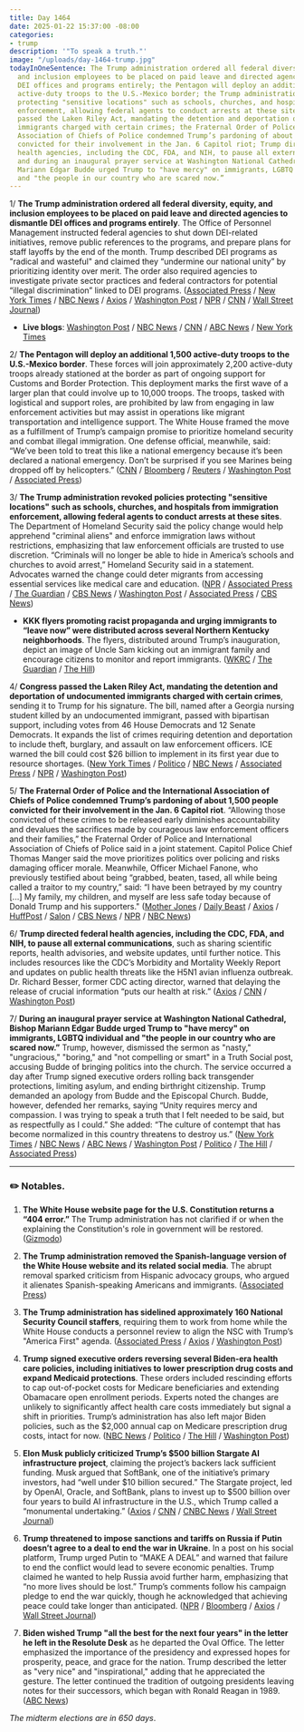 ```yaml
---
title: Day 1464
date: 2025-01-22 15:37:00 -08:00
categories:
- trump
description: '"To speak a truth."'
image: "/uploads/day-1464-trump.jpg"
todayInOneSentence: The Trump administration ordered all federal diversity, equity,
  and inclusion employees to be placed on paid leave and directed agencies to dismantle
  DEI offices and programs entirely; the Pentagon will deploy an additional 1,500
  active-duty troops to the U.S.-Mexico border; the Trump administration revoked policies
  protecting "sensitive locations" such as schools, churches, and hospitals from immigration
  enforcement, allowing federal agents to conduct arrests at these sites; Congress
  passed the Laken Riley Act, mandating the detention and deportation of undocumented
  immigrants charged with certain crimes; the Fraternal Order of Police and the International
  Association of Chiefs of Police condemned Trump’s pardoning of about 1,500 people
  convicted for their involvement in the Jan. 6 Capitol riot; Trump directed federal
  health agencies, including the CDC, FDA, and NIH, to pause all external communications;
  and during an inaugural prayer service at Washington National Cathedral, Bishop
  Mariann Edgar Budde urged Trump to "have mercy" on immigrants, LGBTQ individual
  and "the people in our country who are scared now.”
---
```


1/ **The Trump administration ordered all federal diversity, equity, and inclusion employees to be placed on paid leave and directed agencies to dismantle DEI offices and programs entirely**. The Office of Personnel Management instructed federal agencies to shut down DEI-related initiatives, remove public references to the programs, and prepare plans for staff layoffs by the end of the month. Trump described DEI programs as "radical and wasteful" and claimed they “undermine our national unity” by prioritizing identity over merit. The order also required agencies to investigate private sector practices and federal contractors for potential “illegal discrimination” linked to DEI programs. ([Associated Press](https://apnews.com/article/dei-trump-executive-order-diversity-834a241a60ee92722ef2443b62572540) / [New York Times](https://www.nytimes.com/2025/01/22/us/politics/trump-dei-diversity-officials-orders.html) / [NBC News](https://www.nbcnews.com/politics/white-house/trump-orders-federal-diversity-equity-inclusion-employees-placed-paid-rcna188679) / [Axios](https://www.axios.com/2025/01/22/trump-dei-staff-leave-offices-close) / [Washington Post](https://www.washingtonpost.com/politics/2025/01/22/dei-federal-employees-trump/) / [NPR](https://www.npr.org/2025/01/22/nx-s1-5270081/trump-executive-orders-dei) / [CNN](https://www.cnn.com/2025/01/21/politics/white-house-government-dei-employees-on-leave/index.html) / [Wall Street Journal](https://www.wsj.com/politics/policy/trumps-war-on-dei-freezes-diversity-work-across-federal-government-9a596d29))

* **Live blogs**: [Washington Post](https://www.washingtonpost.com/politics/2025/01/22/trump-presidency-news/) / [NBC News](https://www.nbcnews.com/politics/donald-trump/live-blog/trump-administration-executive-orders-presidential-agenda-live-updates-rcna188605) / [CNN](https://www.cnn.com/politics/live-news/trump-president-executive-actions-01-22-25/index.html) / [ABC News](https://abcnews.go.com/Politics/live-updates/trump-2nd-term-live-updates-executive-action-plans/?id=117934786) / [New York Times](https://www.nytimes.com/live/2025/01/22/us/trump-news)

2/ **The Pentagon will deploy an additional 1,500 active-duty troops to the U.S.-Mexico border**. These forces will join approximately 2,200 active-duty troops already stationed at the border as part of ongoing support for Customs and Border Protection. This deployment marks the first wave of a larger plan that could involve up to 10,000 troops. The troops, tasked with logistical and support roles, are prohibited by law from engaging in law enforcement activities but may assist in operations like migrant transportation and intelligence support. The White House framed the move as a fulfillment of Trump’s campaign promise to prioritize homeland security and combat illegal immigration. One defense official, meanwhile, said: “We’ve been told to treat this like a national emergency because it’s been declared a national emergency. Don’t be surprised if you see Marines being dropped off by helicopters.” ([CNN](https://www.cnn.com/2025/01/22/politics/us-military-troops-southern-border/) / [Bloomberg](https://www.bloomberg.com/en/news/thp/2025-01-22/urgent-pentagon-to-send-up-to-1-500-active-duty-troops-to-help-secure-us-mexico-border-officials-say) / [Reuters](https://www.reuters.com/world/us/us-military-preparing-send-additional-1000-troops-border-official-says-2025-01-22/) / [Washington Post](https://www.washingtonpost.com/politics/2025/01/22/trump-presidency-news/#link-BPWAZ7OYRNFYXDQLOHBCMNO5TA) / [Associated Press](https://apnews.com/live/trump-presidency-day-3-updates))

3/ **The Trump administration revoked policies protecting "sensitive locations" such as schools, churches, and hospitals from immigration enforcement, allowing federal agents to conduct arrests at these sites**. The Department of Homeland Security said the policy change would help apprehend "criminal aliens" and enforce immigration laws without restrictions, emphasizing that law enforcement officials are trusted to use discretion. “Criminals will no longer be able to hide in America’s schools and churches to avoid arrest,” Homeland Security said in a statement. Advocates warned the change could deter migrants from accessing essential services like medical care and education. ([NPR](https://www.npr.org/2025/01/21/nx-s1-5269899/trump-immigration-enforcement-schools-churches) / [Associated Press](https://apnews.com/article/immigration-enforcement-sensitive-locations-trump-ab0d2d2652e9df696f14410ebb52a1fc) / [The Guardian](https://www.theguardian.com/us-news/2025/jan/21/trump-ice-churches-schools-hospitals-sensitive-areas) / [CBS News](https://www.cbsnews.com/news/trump-immigration-ice-arrests-sensitive-locations/) / [Washington Post](https://www.washingtonpost.com/national-security/2025/01/22/justice-immigrantion-memo-sanctuary-cities/) / [Associated Press](https://apnews.com/article/justice-department-immigration-enforcement-f0e3fc616da9746796378d1cd6385b1b) / [CBS News](https://www.cbsnews.com/news/trump-deportations-migrants-border-asylum-hearings/))

* **KKK flyers promoting racist propaganda and urging immigrants to “leave now” were distributed across several Northern Kentucky neighborhoods**. The flyers, distributed around Trump’s inauguration, depict an image of Uncle Sam kicking out an immigrant family and encourage citizens to monitor and report immigrants. ([WKRC](https://local12.com/news/local/very-scary-kkk-flyers-spark-concern-northern-kentucky-neighborhoods-bellevue-fort-mitchell-ft-wright-cincinnati-ku-klux-klan-racist-racism-hate-fearmongering-deportation-immigration-propaganda-naacp-police-investigation) / [The Guardian](https://www.theguardian.com/us-news/2025/jan/22/kkk-immigrants-flyers-kentucky) / [The Hill](https://thehill.com/homenews/state-watch/5100467-kentucky-kkk-trump-immigration-crackdown/))

4/ **Congress passed the Laken Riley Act, mandating the detention and deportation of undocumented immigrants charged with certain crimes**, sending it to Trump for his signature. The bill, named after a Georgia nursing student killed by an undocumented immigrant, passed with bipartisan support, including votes from 46 House Democrats and 12 Senate Democrats. It expands the list of crimes requiring detention and deportation to include theft, burglary, and assault on law enforcement officers. ICE warned the bill could cost $26 billion to implement in its first year due to resource shortages. ([New York Times](https://www.nytimes.com/2025/01/22/us/politics/laken-riley-act.html) / [Politico](https://www.politico.com/live-updates/2025/01/22/congress/laken-riley-act-clears-congress-00200079) / [NBC News](https://www.nbcnews.com/politics/congress/house-passes-laken-riley-act-sending-first-bill-trump-sign-law-rcna188724) / [Associated Press](https://apnews.com/article/congress-immigration-crackdown-laken-riley-act-trump-a3e52af60b6b952f487e4ae03ebfacde) / [NPR](https://www.npr.org/2025/01/22/nx-s1-5253926/congress-laken-riley-act) / [Washington Post](https://www.nytimes.com/2025/01/22/us/politics/laken-riley-act.html))

5/ **The Fraternal Order of Police and the International Association of Chiefs of Police condemned Trump’s pardoning of about 1,500 people convicted for their involvement in the Jan. 6 Capitol riot**. “Allowing those convicted of these crimes to be released early diminishes accountability and devalues the sacrifices made by courageous law enforcement officers and their families,” the Fraternal Order of Police and International Association of Chiefs of Police said in a joint statement. Capitol Police Chief Thomas Manger said the move prioritizes politics over policing and risks damaging officer morale. Meanwhile, Officer Michael Fanone, who previously testified about being “grabbed, beaten, tased, all while being called a traitor to my country,” said: “I have been betrayed by my country [...] My family, my children, and myself are less safe today because of Donald Trump and his supporters." ([Mother Jones](https://www.motherjones.com/politics/2025/01/trumps-jan-6-pardons-come-as-a-betrayal-to-former-capitol-police/) / [Daily Beast](https://www.thedailybeast.com/massive-police-union-that-endorsed-trump-slams-jan-6-pardons/) / [Axios](https://www.axios.com/2025/01/22/police-union-trump-jan-6-pardons) / [HuffPost](https://www.huffpost.com/entry/trump-police-union-jan-6-pardons_n_6790faebe4b07360cb50134a) / [Salon](https://www.salon.com/2025/01/22/police-union-that-endorsed-condemns-jan-6-pardons/) / [CBS News](https://www.cbsnews.com/news/capitol-police-chief-jan-6-pardons-send-message/) / [NPR](https://www.npr.org/2025/01/22/nx-s1-5269733/january-6-pardons-trump-voters) / [NBC News](https://www.nbcnews.com/politics/congress/house-republicans-new-subcommittee-investigate-jan-6-rcna188808))

6/ **Trump directed federal health agencies, including the CDC, FDA, and NIH, to pause all external communications**, such as sharing scientific reports, health advisories, and website updates, until further notice. This includes resources like the CDC’s Morbidity and Mortality Weekly Report and updates on public health threats like the H5N1 avian influenza outbreak. Dr. Richard Besser, former CDC acting director, warned that delaying the release of crucial information “puts our health at risk.” ([Axios](https://www.axios.com/2025/01/22/trump-cdc-nih-hhs-health-agencies-communications) / [CNN](https://www.cnn.com/2025/01/21/health/hhs-cdc-fda-trump-pause-communication/index.html) / [Washington Post](https://www.washingtonpost.com/health/2025/01/21/trump-hhs-cdc-fda-communication-pause/))

7/ **During an inaugural prayer service at Washington National Cathedral, Bishop Mariann Edgar Budde urged Trump to "have mercy" on immigrants, LGBTQ individual and "the people in our country who are scared now.”** Trump, however, dismissed the sermon as "nasty," "ungracious," "boring," and "not compelling or smart" in a Truth Social post, accusing Budde of bringing politics into the church. The service occurred a day after Trump signed executive orders rolling back transgender protections, limiting asylum, and ending birthright citizenship. Trump demanded an apology from Budde and the Episcopal Church. Budde, however, defended her remarks, saying “Unity requires mercy and compassion. I was trying to speak a truth that I felt needed to be said, but as respectfully as I could.” She added: “The culture of contempt that has become normalized in this country threatens to destroy us.” ([New York Times](https://www.nytimes.com/2025/01/21/us/politics/trump-bishop.html) / [NBC News](https://www.nbcnews.com/nbc-out/out-politics-and-policy/bishop-trump-inaugural-prayer-service-lgbtq-immigration-policie-rcna188590) / [ABC News](https://abcnews.go.com/Politics/trump-criticizes-sermon-show-mercy-lgbtq-people-immigrants/story?id=117950533) / [Washington Post](https://www.washingtonpost.com/dc-md-va/2025/01/21/trump-mercy-prayer-service-national-cathedral/) / [Politico](https://www.politico.eu/article/donld-trump-launches-savage-attack-on-bishop-mariann-budde-who-asked-for-mercy-for-minorities-lgbtq-immigrants/) / [The Hill](https://thehill.com/homenews/administration/5099730-donald-trump-criticizes-bishop-transgender-migrants/) / [Associated Press](https://apnews.com/article/trump-inaugural-prayer-service-washington-national-cathedral-interfaith-a95b36f962be93c8647cc5144266da11))

---

### ✏️ Notables. 

1. **The White House website page for the U.S. Constitution returns a “404 error.”** The Trump administration has not clarified if or when the explaining the Constitution's role in government will be restored. ([Gizmodo](https://gizmodo.com/the-u-s-constitution-delivers-a-404-now-2000552847))

2. **The Trump administration removed the Spanish-language version of the White House website and its related social media**. The abrupt removal sparked criticism from Hispanic advocacy groups, who argued it alienates Spanish-speaking Americans and immigrants. ([Associated Press](https://apnews.com/article/trump-white-house-spanish-language-website-62224890c5b05c8ce0878358ba4a5266))

3. **The Trump administration has sidelined approximately 160 National Security Council staffers**, requiring them to work from home while the White House conducts a personnel review to align the NSC with Trump’s "America First" agenda. ([Associated Press](https://apnews.com/article/trump-national-security-council-staffers-d167985d61c96dd278b0e58a402ff865) / [Axios](https://www.axios.com/2025/01/22/trump-national-security-council-civil-servants) / [Washington Post](https://www.washingtonpost.com/national-security/2025/01/22/trump-waltz-national-security-council-officials/))

4. **Trump signed executive orders reversing several Biden-era health care policies, including initiatives to lower prescription drug costs and expand Medicaid protections**. These orders included rescinding efforts to cap out-of-pocket costs for Medicare beneficiaries and extending Obamacare open enrollment periods. Experts noted the changes are unlikely to significantly affect health care costs immediately but signal a shift in priorities. Trump’s administration has also left major Biden policies, such as the $2,000 annual cap on Medicare prescription drug costs, intact for now. ([NBC News](https://www.nbcnews.com/health/health-news/trump-reverses-biden-policies-drug-pricing-obamacare-rcna188555) / [Politico](https://www.politico.com/newsletters/prescription-pulse/2025/01/22/trump-pulls-back-biden-drug-pricing-action-00199717) / [The Hill](https://thehill.com/policy/healthcare/5098715-trump-executive-order-biden-prescription-drug-costs/) / [Washington Post](https://www.washingtonpost.com/health/2025/01/21/medicaid-cuts-trump-democrats/))

5. **Elon Musk publicly criticized Trump’s $500 billion Stargate AI infrastructure project**, claiming the project’s backers lack sufficient funding. Musk argued that SoftBank, one of the initiative’s primary investors, had “well under $10 billion secured.” The Stargate project, led by OpenAI, Oracle, and SoftBank, plans to invest up to $500 billion over four years to build AI infrastructure in the U.S., which Trump called a “monumental undertaking.” ([Axios](https://www.axios.com/2025/01/22/stargate-elon-musk-trump-altman-openai-project) / [CNN](https://www.cnn.com/2025/01/22/tech/elon-musk-trump-stargate-openai/index.html) / [CNBC News](https://www.cnbc.com/2025/01/22/musk-trump-ai-stargate-openai-softbank.html) / [Wall Street Journal](https://www.wsj.com/tech/musk-pours-cold-water-on-trump-backed-stargate-ai-project-53428d16))

6. **Trump threatened to impose sanctions and tariffs on Russia if Putin doesn’t agree to a deal to end the war in Ukraine**. In a post on his social platform, Trump urged Putin to “MAKE A DEAL” and warned that failure to end the conflict would lead to severe economic penalties. Trump claimed he wanted to help Russia avoid further harm, emphasizing that “no more lives should be lost.” Trump’s comments follow his campaign pledge to end the war quickly, though he acknowledged that achieving peace could take longer than anticipated. ([NPR](https://www.npr.org/2025/01/22/nx-s1-5270883/trump-threat-russia-ukraine-war-tariffs-sanctions) / [Bloomberg](https://www.bloomberg.com/news/articles/2025-01-22/trump-tells-putin-to-make-a-deal-on-ukraine-or-face-new-costs) / [Axios](https://www.axios.com/2025/01/22/trump-tariffs-russia-end-ukraine-war) / [Wall Street Journal](https://www.wsj.com/world/russia/trump-putin-russia-ukraine-war-truth-social-316f0fe5))

7. **Biden wished Trump "all the best for the next four years" in the letter he left in the Resolute Desk** as he departed the Oval Office. The letter emphasized the importance of the presidency and expressed hopes for prosperity, peace, and grace for the nation. Trump described the letter as "very nice" and "inspirational," adding that he appreciated the gesture. The letter continued the tradition of outgoing presidents leaving notes for their successors, which began with Ronald Reagan in 1989. ([ABC News](https://abcnews.go.com/Politics/trump-calls-bidens-letter-nice-make-letter-public/story?id=117974451))

*The midterm elections are in 650 days*.